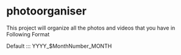 # photoorganiser

This project will organize all the photos and videos that you have in Following Format

Default ::: YYYY_$MonthNumber_MONTH


